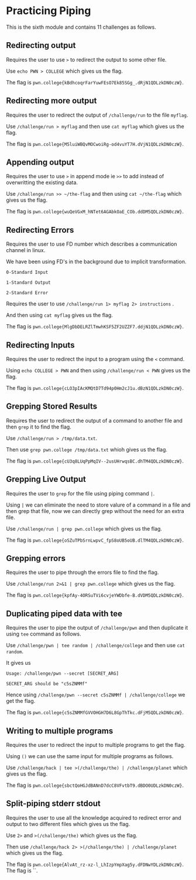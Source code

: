 # Practicing Piping
This is the sixth module and contains 11 challenges as follows.

## Redirecting output
Requires the user to use `>` to redirect the output to some other file.

Use `echo PWN > COLLEGE` which gives us the flag.

The flag is `pwn.college{kBdhcoqrFarYuwFEsO7Ek85SGg_.dRjN1QDLzkDN0czW}`.

## Redirecting  more output
Requires the user to redirect the output of `/challenge/run` to the file `myflag`.

Use `/challenge/run > myflag` and then use `cat myflag` which gives us the flag.

The flag is `pwn.college{M5luiWBQvMOCwoiRg-od4vuYT7H.dVjN1QDLzkDN0czW}`.

## Appending output
Requires the user to use `>` in append mode ie `>>` to add instead of overwritting the existing data.

Use `/challenge/run >> ~/the-flag` and then using `cat ~/the-flag` which gives us the flag.

The flag is `pwn.college{wuQeVGxM_hNTet6AGAbkOaE_COb.ddDM5QDLzkDN0czW}`.

## Redirecting Errors
Requires the user to use FD number which describes a communication channel in linux. 

We have been using FD's in the background due to implicit transformation.

`0-Standard Input` 

`1-Standard Output`

`2-Standard Error`

Requires the user to use `/challenge/run 1> myflag 2> instructions` .

And then using `cat myflag` gives us the flag.

The flag is `pwn.college{MlgDbDELRZlTmwhKSF5ZF2UZZF7.ddjN1QDLzkDN0czW}`.

## Redirecting Inputs
Requires the user to redirect the input to a program using the `<` command.

Using `echo COLLEGE > PWN` and then using `/challenge/run < PWN` gives us the flag.

The flag is `pwn.college{cLO3pIAcKMQtD7Td94p0Hm2cJ1u.dBzN1QDLzkDN0czW}`.

## Grepping Stored Results
Requires the user to redirect the output of a command to another file and then `grep` it to find the flag.

Use `/challenge/run > /tmp/data.txt`.

Then use `grep pwn.college /tmp/data.txt` whioh gives us the flag.

The flag is `pwn.college{cU3q8LUqPpMqIV--2usUHrwqsBC.dhTM4QDLzkDN0czW}`.

## Grepping Live Output
Requires the user to `grep` for the file using piping command `|`.

Using `|` we can eliminate the need to store valure of a command in a file and then grep that file, now we can directly grep without the need for an extra file.

Use `/challenge/run | grep pwn.college` which gives us the flag.

The flag is `pwn.college{oSZuTPbSrnLwpvC_fpS8oUB5oUB.dlTM4QDLzkDN0czW}`.

## Grepping errors
Requires the user to pipe through the errors file to find the flag.

Use `/challenge/run 2>&1 | grep pwn.college` which gives us the flag.

The flag is `pwn.college{kpfAy-4ORSuTVi6cvjeYWDbfe-B.dVDM5QDLzkDN0czW}`.

## Duplicating piped data with tee
Requires the user to pipe the output of `/challenge/pwn` and then duplicate it using `tee` command as follows.

Use `/challenge/pwn | tee random | /challenge/college` and then use `cat random`.

It gives us
```
Usage: /challenge/pwn --secret [SECRET_ARG]

SECRET_ARG should be "c5sZNMMf"
```
Hence using `/challenge/pwn --secret c5sZNMMf | /challenge/college` we get the flag.

The flag is `pwn.college{c5sZNMMfGVVOHGH7D6L8GpThTkc.dFjM5QDLzkDN0czW}`.

## Writing to multiple programs
Requires the  user to redirect the input to multiple programs to get the flag.

Using `()` we can use the same input for multiple programs as follows.

Use `/challenge/hack | tee >(/challenge/the) | /challenge/planet` which gives us the flag.

The flag is `pwn.college{sbctQoHGJdBANnD7dcC8VFvtbT9.dBDO0UDLzkDN0czW}`.

## Split-piping stderr stdout
Requires the user to use all the knowledge acquired to redirect error and output to two different files which gives us the flag.

Use `2>` and `>(/challenge/the)` which gives us the flag.

Then use `/challenge/hack 2> >(/challenge/the) | /challenge/planet` which gives us the flag.

The flag is `pwn.college{AlvAt_rz-xz-l_LhIzpYmpXag5y.dFDNwYDLzkDN0czW}`.
The flag is ``.
